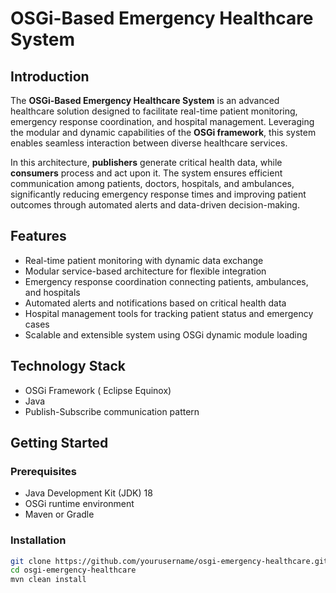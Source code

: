 # OSGi-Based Emergency Healthcare System

## Introduction

The **OSGi-Based Emergency Healthcare System** is an advanced healthcare solution designed to facilitate real-time patient monitoring, emergency response coordination, and hospital management. Leveraging the modular and dynamic capabilities of the **OSGi framework**, this system enables seamless interaction between diverse healthcare services.

In this architecture, **publishers** generate critical health data, while **consumers** process and act upon it. The system ensures efficient communication among patients, doctors, hospitals, and ambulances, significantly reducing emergency response times and improving patient outcomes through automated alerts and data-driven decision-making.

## Features

- Real-time patient monitoring with dynamic data exchange
- Modular service-based architecture for flexible integration
- Emergency response coordination connecting patients, ambulances, and hospitals
- Automated alerts and notifications based on critical health data
- Hospital management tools for tracking patient status and emergency cases
- Scalable and extensible system using OSGi dynamic module loading

## Technology Stack

- OSGi Framework ( Eclipse Equinox)
- Java
- Publish-Subscribe communication pattern

## Getting Started

### Prerequisites

- Java Development Kit (JDK) 18
- OSGi runtime environment
- Maven or Gradle

### Installation

```bash
git clone https://github.com/yourusername/osgi-emergency-healthcare.git
cd osgi-emergency-healthcare
mvn clean install





